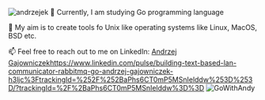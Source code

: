 ![andrzejek](https://github.com/Andrzej-Gajowniczek/Andrzej-Gajowniczek/assets/127856854/2c00e504-3597-4581-b1f7-24dba4a69c41)
🌱 Currently, I am studying Go programming language

💞️ My aim is to create tools fo Unix like operating systems like Linux, MacOS, BSD etc.

📫 Feel free to reach out to me on LinkedIn: [Andrzej Gajowniczek](https://www.linkedin.com/pulse/building-text-based-lan-communicator-rabbitmq-go-andrzej-gajowniczek-h3ljc%3FtrackingId=%252F%252BaPhs6CT0mP5MSnIelddw%253D%253D/?trackingId=%2F%2BaPhs6CT0mP5MSnIelddw%3D%3D)https://www.linkedin.com/pulse/building-text-based-lan-communicator-rabbitmq-go-andrzej-gajowniczek-h3ljc%3FtrackingId=%252F%252BaPhs6CT0mP5MSnIelddw%253D%253D/?trackingId=%2F%2BaPhs6CT0mP5MSnIelddw%3D%3D
![GoWithAndy](https://github.com/Andrzej-Gajowniczek/Andrzej-Gajowniczek/assets/127856854/42b0635b-b620-4a8d-a595-5f664025599f)
